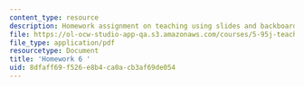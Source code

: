 ```yaml
---
content_type: resource
description: Homework assignment on teaching using slides and backboards.
file: https://ol-ocw-studio-app-qa.s3.amazonaws.com/courses/5-95j-teaching-college-level-science-and-engineering-spring-2009/8dfaff69f526e8b4ca0acb3af69de054_MIT5_95js09_hw06.pdf
file_type: application/pdf
resourcetype: Document
title: 'Homework 6 '
uid: 8dfaff69-f526-e8b4-ca0a-cb3af69de054
---
```

